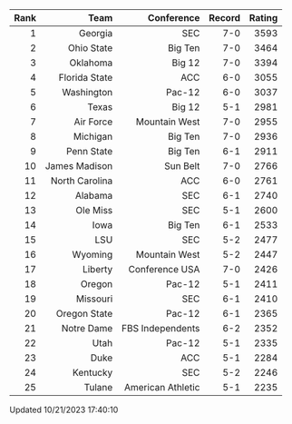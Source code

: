 | Rank  | Team                 | Conference           | Record   | Rating |
| ---:  | ---:                 | ---:                 | ---:     | ---:   |
| 1     | Georgia              | SEC                  | 7-0      | 3593   |
| 2     | Ohio State           | Big Ten              | 7-0      | 3464   |
| 3     | Oklahoma             | Big 12               | 7-0      | 3394   |
| 4     | Florida State        | ACC                  | 6-0      | 3055   |
| 5     | Washington           | Pac-12               | 6-0      | 3037   |
| 6     | Texas                | Big 12               | 5-1      | 2981   |
| 7     | Air Force            | Mountain West        | 7-0      | 2955   |
| 8     | Michigan             | Big Ten              | 7-0      | 2936   |
| 9     | Penn State           | Big Ten              | 6-1      | 2911   |
| 10    | James Madison        | Sun Belt             | 7-0      | 2766   |
| 11    | North Carolina       | ACC                  | 6-0      | 2761   |
| 12    | Alabama              | SEC                  | 6-1      | 2740   |
| 13    | Ole Miss             | SEC                  | 5-1      | 2600   |
| 14    | Iowa                 | Big Ten              | 6-1      | 2533   |
| 15    | LSU                  | SEC                  | 5-2      | 2477   |
| 16    | Wyoming              | Mountain West        | 5-2      | 2447   |
| 17    | Liberty              | Conference USA       | 7-0      | 2426   |
| 18    | Oregon               | Pac-12               | 5-1      | 2411   |
| 19    | Missouri             | SEC                  | 6-1      | 2410   |
| 20    | Oregon State         | Pac-12               | 6-1      | 2365   |
| 21    | Notre Dame           | FBS Independents     | 6-2      | 2352   |
| 22    | Utah                 | Pac-12               | 5-1      | 2335   |
| 23    | Duke                 | ACC                  | 5-1      | 2284   |
| 24    | Kentucky             | SEC                  | 5-2      | 2246   |
| 25    | Tulane               | American Athletic    | 5-1      | 2235   |

Updated 10/21/2023 17:40:10

